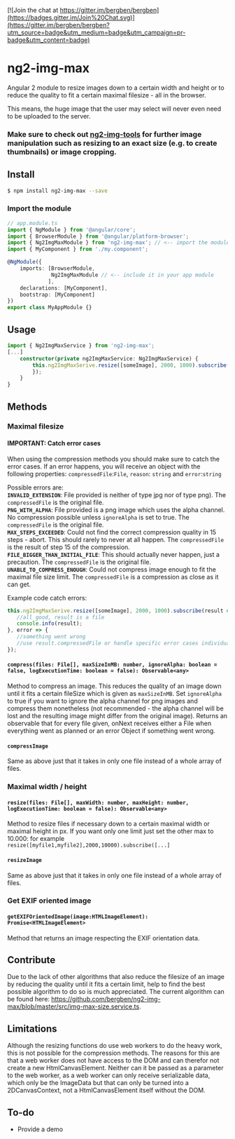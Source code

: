 [![Join the chat at https://gitter.im/bergben/bergben](https://badges.gitter.im/Join%20Chat.svg)](https://gitter.im/bergben/bergben?utm_source=badge&utm_medium=badge&utm_campaign=pr-badge&utm_content=badge)

# ng2-img-max
Angular 2 module to resize images down to a certain width and height or to reduce the quality to fit a certain maximal filesize - all in the browser.

This means, the huge image that the user may select will never even need to be uploaded to the server.

### Make sure to check out [ng2-img-tools](https://github.com/bergben/ng2-img-tools) for further image manipulation such as resizing to an exact size (e.g. to create thumbnails) or image cropping.

## Install
```bash
$ npm install ng2-img-max --save
```

### Import the module
```TypeScript
// app.module.ts
import { NgModule } from '@angular/core';
import { BrowserModule } from '@angular/platform-browser';
import { Ng2ImgMaxModule } from 'ng2-img-max'; // <-- import the module
import { MyComponent } from './my.component';

@NgModule({
    imports: [BrowserModule,
              Ng2ImgMaxModule // <-- include it in your app module
             ],
    declarations: [MyComponent],  
    bootstrap: [MyComponent]
})
export class MyAppModule {}
```
## Usage
```TypeScript
import { Ng2ImgMaxService } from 'ng2-img-max';
[...]
    constructor(private ng2ImgMaxService: Ng2ImgMaxService) {
        this.ng2ImgMaxSerive.resize([someImage], 2000, 1000).subscribe((result)=>{
        });
    }
}
```

## Methods
### Maximal filesize
#### IMPORTANT: Catch error cases
When using the compression methods you should make sure to catch the error cases. 
If an error happens, you will receive an object with the following properties: 
 `compressedFile`:`File`, `reason`: `string` and `error`:`string`

Possible errors are: <br /> 
<b>`INVALID_EXTENSION`</b>: File provided is neither of type jpg nor of type png). The `compressedFile` is the original file. <br />
<b>`PNG_WITH_ALPHA`</b>: File provided is a png image which uses the alpha channel. No compression possible unless `ignoreAlpha` is set to true. The `compressedFile` is the original file.<br />
<b>`MAX_STEPS_EXCEEDED`</b>: Could not find the correct compression quality in 15 steps - abort. This should rarely to never at all happen. The `compressedFile` is the result of step 15 of the compression.<br />
<b>`FILE_BIGGER_THAN_INITIAL_FILE`</b>: This should actually never happen, just a precaution. The `compressedFile` is the original file.<br />
<b>`UNABLE_TO_COMPRESS_ENOUGH`</b>: Could not compress image enough to fit the maximal file size limit. The `compressedFile` is a compression as close as it can get.<br />

Example code catch errors:

 ```TypeScript
this.ng2ImgMaxSerive.resize([someImage], 2000, 1000).subscribe(result => {
    //all good, result is a file
    console.info(result);
}, error => {
    //something went wrong 
    //use result.compressedFile or handle specific error cases individually
});
```

#### `compress(files: File[], maxSizeInMB: number, ignoreAlpha: boolean = false, logExecutionTime: boolean = false): Observable<any>` 
Method to compress an image. This reduces the quality of an image down until it fits a certain fileSize which is given as `maxSizeInMB`.
Set `ignoreAlpha` to true if you want to ignore the alpha channel for png images and compress them nonetheless (not recommended - the alpha channel will be lost and the resulting image might differ from the original image).
Returns an observable that for every file given, onNext receives either a File when everything went as planned or an error Object if something went wrong. 

#### `compressImage` 
Same as above just that it takes in only one file instead of a whole array of files.

### Maximal width / height

#### `resize(files: File[], maxWidth: number, maxHeight: number, logExecutionTime: boolean = false): Observable<any>` 
Method to resize files if necessary down to a certain maximal width or maximal height in px. If you want only one limit just set the other max to 10.000: for example `resize([myfile1,myfile2],2000,10000).subscribe([...]`

#### `resizeImage` 
Same as above just that it takes in only one file instead of a whole array of files.

### Get EXIF oriented image 
#### `getEXIFOrientedImage(image:HTMLImageElement): Promise<HTMLImageElement>`
Method that returns an image respecting the EXIF orientation data.

## Contribute 
Due to the lack of other algorithms that also reduce the filesize of an image by reducing the quality until it fits a certain limit, help to find the best possible algorithm to do so is much appreciated.
The current algorithm can be found here: https://github.com/bergben/ng2-img-max/blob/master/src/img-max-size.service.ts.

## Limitations
Although the resizing functions do use web workers to do the heavy work, this is not possible for the compression methods. The reasons for this are that a web worker does not have access to the DOM and can therefor not create a new HtmlCanvasElement. Neither can it be passed as a parameter to the web worker, as a web worker can only receive serializable data, which only be the ImageData but that can only be turned into a 2DCanvasContext, not a HtmlCanvasElement itself without the DOM. 

## To-do
 - Provide a demo
